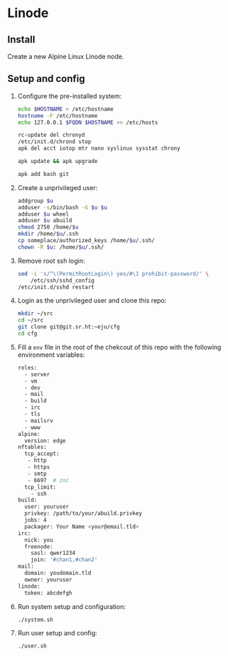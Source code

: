 Linode
======

Install
-------

Create a new Alpine Linux Linode node.

Setup and config
----------------

1. Configure the pre-installed system:

    ```sh
    echo $HOSTNAME > /etc/hostname
    hostname -F /etc/hostname
    echo 127.0.0.1 $FQDN $HOSTNAME >> /etc/hosts

    rc-update del chronyd
    /etc/init.d/chrond stop
    apk del acct iotop mtr nano syslinux sysstat chrony

    apk update && apk upgrade

    apk add bash git
    ```

2. Create a unprivileged user:

    ```sh
    addgroup $u
    adduser -s/bin/bash -G $u $u
    adduser $u wheel
    adduser $u abuild
    chmod 2750 /home/$u
    mkdir /home/$u/.ssh
    cp someplace/authorized_keys /home/$u/.ssh/
    chown -R $u: /home/$u/.ssh/
    ```

3. Remove root ssh login:

    ```sh
    sed -i 's/^\(PermitRootLogin\) yes/#\1 prohibit-password/' \
        /etc/ssh/sshd_config
    /etc/init.d/sshd restart
    ```

4. Login as the unprivileged user and clone this repo:

    ```sh
    mkdir ~/src
    cd ~/src
    git clone git@git.sr.ht:~eju/cfg
    cd cfg
    ```

5. Fill a `env` file in the root of the chekcout of this repo
with the following environment variables:

    ```sh
    roles:
      - server
      - vm
      - dev
      - mail
      - build
      - irc
      - tls
      - mailsrv
      - www
    alpine:
      version: edge
    nftables:
      tcp_accept:
       - http
       - https
       - smtp
       - 6697  # znc
      tcp_limit:
        - ssh
    build:
      user: youruser
      privkey: /path/to/your/abuild.privkey
      jobs: 4
      packager: Your Name <your@email.tld>
    irc:
      nick: you
      freenode:
        sasl: qwer1234
        join: '#chan1,#chan2'
    mail:
      domain: youdomain.tld
      owner: youruser
    linode:
      token: abcdefgh
    ```

6. Run system setup and configuration:

    ```sh
    ./system.sh
    ```

7. Run user setup and config:

    ```sh
    ./user.sh
    ```
